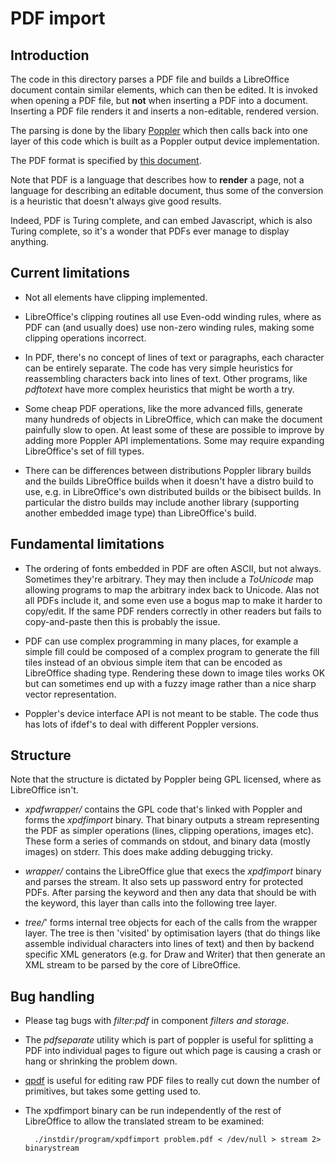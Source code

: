 # PDF import

## Introduction

The code in this directory parses a PDF file and builds a LibreOffice
document contain similar elements, which can then be edited.
It is invoked when opening a PDF file, but **not** when inserting
a PDF into a document.  Inserting a PDF file renders it and inserts
a non-editable, rendered version.

The parsing is done by the libary [Poppler](https://poppler.freedesktop.org/)
which then calls back into one layer of this code which is built as a
Poppler output device implementation.

The PDF format is specified by [this document](https://opensource.adobe.com/dc-acrobat-sdk-docs/pdfstandards/PDF32000_2008.pdf).

Note that PDF is a language that describes how to **render** a page, not
a language for describing an editable document, thus some of the conversion
is a heuristic that doesn't always give good results.

Indeed, PDF is Turing complete, and can embed Javascript, which is also
Turing complete, so it's a wonder that PDFs ever manage to display anything.

## Current limitations

- Not all elements have clipping implemented.

- LibreOffice's clipping routines all use Even-odd winding rules, where
as PDF can (and usually does) use non-zero winding rules, making some
clipping operations incorrect.

- In PDF, there's no concept of lines of text or paragraphs, each
character can be entirely separate.  The code has very simple heuristics
for reassembling characters back into lines of text.
Other programs, like *pdftotext* have more complex heuristics that might be worth a try.

- Some cheap PDF operations, like the more advanced fills, generate many
hundreds of objects in LibreOffice, which can make the document painfully
slow to open.  At least some of these are possible to improve by adding
more Poppler API implementations.  Some may require expanding LibreOffice's
set of fill types.

- There can be differences between distributions Poppler library builds
and the builds LibreOffice builds when it doesn't have a distro build
to use, e.g. in LibreOffice's own distributed builds or the bibisect
builds.  In particular the distro builds may include another library
(supporting another embedded image type) than LibreOffice's build.

## Fundamental limitations

- The ordering of fonts embedded in PDF are often ASCII, but not always.
Sometimes they're arbitrary.  They may then include a *ToUnicode* map allowing
programs to map the arbitrary index back to Unicode.  Alas not all PDFs
include it, and some even use a bogus map to make it harder to copy/edit.
If the same PDF renders correctly in other readers but fails to copy-and-paste
then this is probably the issue.

- PDF can use complex programming in many places, for example a simple fill
could be composed of a complex program to generate the fill tiles instead
of an obvious simple item that can be encoded as LibreOffice shading type.
Rendering these down to image tiles works OK but can sometimes end up
with a fuzzy image rather than a nice sharp vector representation.

- Poppler's device interface API is not meant to be stable.  The code
thus has lots of ifdef's to deal with different Poppler versions.

## Structure

Note that the structure is dictated by Poppler being GPL licensed, where
as LibreOffice isn't.

- *xpdfwrapper/* contains the GPL code that's linked with Poppler
and forms the *xpdfimport* binary.    That binary outputs a stream
representing the PDF as simpler operations (lines, clipping operations,
images etc).  These form a series of commands on stdout, and binary
data (mostly images) on stderr.  This does make adding debugging tricky.

- *wrapper/* contains the LibreOffice glue that execs the *xpdfimport*
binary and parses the stream.  It also sets up password entry for
protected PDFs.  After parsing the keyword and then any data that
should be with the keyword, this layer than calls into the following
tree layer.

- *tree/*' forms internal tree objects for each of the calls from the
wrapper layer.  The tree is then 'visited' by optimisation layers
(that do things like assemble individual characters into lines of text)
and then by backend specific XML generators (e.g. for Draw and Writer)
that then generate an XML stream to be parsed by the core of LibreOffice.

## Bug handling

- Please tag bugs with *filter:pdf* in component *filters and storage*.

- The *pdfseparate* utility which is part of poppler is useful for splitting
a PDF into individual pages to figure out which page is causing a crash
or hang or shrinking the problem down.

- [qpdf](https://github.com/qpdf/qpdf) is useful for editing raw PDF
files to really cut down the number of primitives, but takes some
getting used to.

- The xpdfimport binary can be run independently of the rest of LibreOffice
to allow the translated stream to be examined:

        ./instdir/program/xpdfimport problem.pdf < /dev/null > stream 2> binarystream

